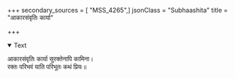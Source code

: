 +++
secondary_sources = [ "MSS_4265",]
jsonClass = "Subhaashita"
title = "आकारसंवृतिः कार्या"

+++

<details open><summary>Text</summary>

आकारसंवृतिः कार्या सुरक्तेनापि कामिना।  
रक्तः परिभवं याति परिभूतः कथं प्रियः॥
</details>
